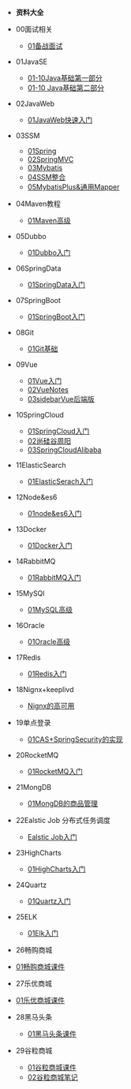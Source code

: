 
* **资料大全**
* 00面试相关

  * [01备战面试](./docs/00面试/_sidebar.md)
* 01JavaSE

  * [01-10Java基础第一部分](./docs/01JavaSE/_sidebar.md)
  * [01-10 Java基础第二部分](./docs/01JavaSE/_sidebar.md)
* 02JavaWeb

  * [01JavaWeb快速入门](./docs/02JavaWeb/_sidebar.md)
* 03SSM

  * [01Spring](./docs/03SSM/_sidebar.md)
  * [02SpringMVC](./docs/03SSM/_sidebar.md)
  * [03Mybatis](./docs/03SSM/_sidebar.md)
  * [04SSM整合](./docs/03SSM/_sidebar.md)
  * [05MybatisPlus&通用Mapper](./docs/03SSM/_sidebar.md)
* 04Maven教程

  * [01Maven高级](./docs/04maven高级/_sidebar.md)
* 05Dubbo

  * [01Dubbo入门](./docs/05Dubbo/_sidebar.md)
* 06SpringData

  * [01SpringData入门](./docs/06SpringData/_sidebar.md)
* 07SpringBoot

  * [01SpringBoot入门](./docs/07SpringBoot/_sidebar.md)
* 08Git

  * [01Git基础](./docs/08Git/_sidebar.md)
* 09Vue

  * [01Vue入门](./docs/09VUE/_sidebar.md)
  * [02VueNotes](./docs/09VUE/_sidebar.md)
  * [03sidebarVue后端版](./docs/09VUE/_sidebar.md)
* 10SpringCloud

  * [01SpringCloud入门](./docs/10SpringCloud/_sidebar.md)
  * [02尚硅谷周阳](./docs/10SpringCloud/_sidebar.md)
  * [03SpringCloudAlibaba](./docs/10SpringCloud/_sidebar.md)
* 11ElasticSearch

  * [01ElasticSerach入门](./docs/11ElasticSearch/_sidebar.md)
* 12Node&es6

  * [01node&es6入门](./docs/12Node&es6/_sidebar.md)
* 13Docker

  * [01Docker入门](./docs/13Docker/_sidebar.md)
* 14RabbitMQ

  * [01RabbitMQ入门](./docs/14RabbitMQ/_sidebar.md)
* 15MySQl

  * [01MySQL高级](./docs/15MySQL高级/_sidebar.md)
* 16Oracle

  * [01Oracle高级](./docs/16oracle高级/_sidebar.md)
* 17Redis

  * [01Redis入门](./docs/16Redis/_sidebar.md)
* 18Nignx+keeplivd

  * [Nignx的高可用](./docs/17Nignx+keeplived/_sidebar.md)
* 19单点登录

  * [01CAS+SpringSecurity的实现](./docs/18CAS+SpringSecurity单点登录/_sidebar.md)
* 20RocketMQ

  * [01RocketMQ入门](./docs/19RocketMQ/_sidebar.md)
* 21MongDB

  * [01MongDB的商品管理](./docs/20MongDB商品管理/_sidebar.md)
* 22Ealstic Job 分布式任务调度

  * [Ealstic Job入门](./docs/21EalsticJob分布式任务调度/_sidebar.md)
* 23HighCharts

  * [01HighCharts入门](./docs/22HigCharts/_sidebar.md)
* 24Quartz

  * [01Quartz入门](./docs/23Quartz/_sidebar.md)
* 25ELK

  * [01Elk入门](./docs/24ELK/_sidebar.md)
* 26畅购商城
* [01畅购商城课件](./docs/25畅购/_sidebar.md)
* 27乐优商城
* [01乐优商城课件](./docs/26乐优商城/_sidebar.md)
* 28黑马头条

  * [01黑马头条课件](./docs/27黑马头条/_sidebar.md)
* 29谷粒商城

  * [01谷粒商城课件](./docs/28谷粒商城/_sidebar.md)
  * [02谷粒商城笔记](./docs/28谷粒商城/_sidebar.md)
  
  
